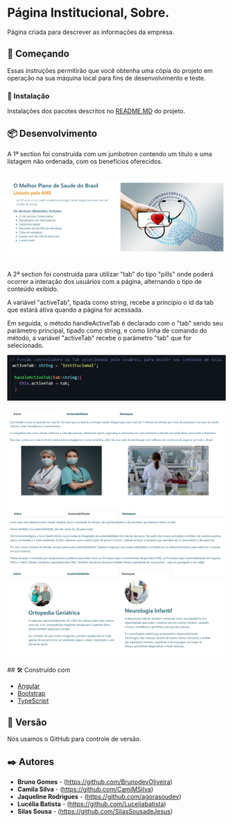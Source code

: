 # Página Institucional, Sobre.

Página criada para descrever as informações da empresa.


## 🚀 Começando

Essas instruções permitirão que você obtenha uma cópia do projeto em operação na sua máquina local para fins de desenvolvimento e teste.

### 🔧 Instalação

Instalações dos pacotes descritos no <a href="/README.md">README.MD</a> do projeto.

## 📦 Desenvolvimento

<p>A 1ª section foi construída com um jumbotron contendo um titulo e uma listagem não ordenada, com os benefícios oferecidos.</p>
<br />
<img src="/documentation/assets/jumbotron.png">
<br />
<br />
<p>A 2ª section foi construída para utilizar "tab" do tipo "pills" onde poderá ocorrer a interação dos usuários com a página, alternando o tipo de conteúdo exibido.</p>

<p>A variável "activeTab", tipada como string, recebe a princípio o id da tab que estará ativa quando a página for acessada.</p>
<p>Em seguida, o método handleActiveTab é declarado com o "tab" sendo seu parâmetro principal, tipado como string, e como linha de comando do método, a variável "activeTab" recebe o parâmetro "tab" que for selecionado.</p>
<img src="/documentation/assets/controleSobre.png">
<br />
<br />
<img src="/documentation/assets/tabpill.png">
<br />
<img src="/documentation/assets/tabpill2.png">
<br />
<img src="/documentation/assets/tabpill3.png">
<br />
<br />
## 🛠️ Construído com

- [Angular](https://angular.io/)
- [Bootstrap](https://getbootstrap.com/docs/5.1/getting-started/introduction/)
- [TypeScript](https://www.typescriptlang.org/)

## 📌 Versão

Nós usamos o GitHub para controle de versão.

## ✒️ Autores

- **Bruno Gomes** - (https://github.com/BrunodevOliveira)
- **Camila Silva** - (https://github.com/CamiMSilva)
- **Jaqueline Rodrigues** - (https://github.com/agorasoudev)
- **Lucélia Batista** - (https://github.com/Luceliabatista)
- **Silas Sousa** - (https://github.com/SilasSousadeJesus)
